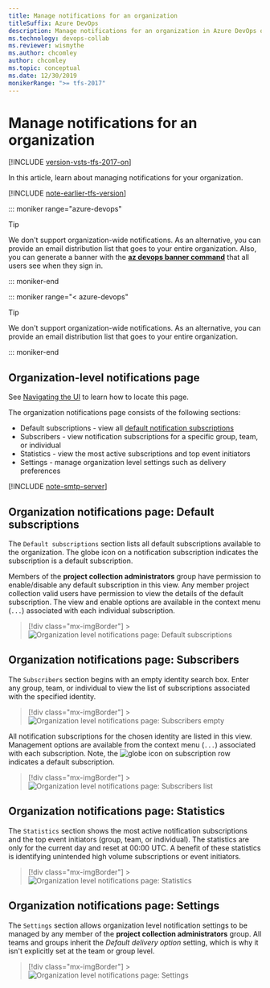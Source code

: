 ```yaml
---
title: Manage notifications for an organization
titleSuffix: Azure DevOps
description: Manage notifications for an organization in Azure DevOps or Team Foundation Server (TFS)
ms.technology: devops-collab
ms.reviewer: wismythe
ms.author: chcomley
author: chcomley
ms.topic: conceptual
ms.date: 12/30/2019
monikerRange: ">= tfs-2017"
---
```


# Manage notifications for an organization

[!INCLUDE [version-vsts-tfs-2017-on](../includes/version-tfs-2017-through-vsts.md)]

In this article, learn about managing notifications for your organization.

[!INCLUDE [note-earlier-tfs-version](includes/note-earlier-tfs-version.md)]

::: moniker range="azure-devops"

> [!TIP]
> We don't support organization-wide notifications. As an alternative, you can provide an email distribution list that goes to your entire organization. Also, you can generate a banner with the [**az devops banner command**](../organizations/settings/manage-banners.md) that all users see when they sign in.

::: moniker-end

::: moniker range="< azure-devops"

> [!TIP]
> We don't support organization-wide notifications. As an alternative, you can provide an email distribution list that goes to your entire organization.
>
> ::: moniker-end

## Organization-level notifications page

See [Navigating the UI](navigating-the-ui.md) to learn how to locate this page.

The organization notifications page consists of the following sections:

- Default subscriptions - view all [default notification subscriptions](./oob-built-in-notifications.md)
- Subscribers - view notification subscriptions for a specific group, team, or individual
- Statistics - view the most active subscriptions and top event initiators
- Settings - manage organization level settings such as delivery preferences

[!INCLUDE [note-smtp-server](includes/note-smtp-server.md)]

## Organization notifications page: Default subscriptions

The `Default subscriptions` section lists all default subscriptions available to the organization. The globe icon on a notification subscription indicates the subscription is a default subscription.

Members of the **project collection administrators** group have permission to enable/disable any default subscription in this view. Any member project collection valid users have permission to view the details of the default subscription. The view and enable options are available in the context menu (`...`) associated with each individual subscription.

> [!div class="mx-imgBorder"] > ![Organization level notifications page: Default subscriptions](media/view-organization-notification-default-subscriptions.png)

## Organization notifications page: Subscribers

The `Subscribers` section begins with an empty identity search box. Enter any group, team, or individual to view the list of subscriptions associated with the specified identity.

> [!div class="mx-imgBorder"] > ![Organization level notifications page: Subscribers empty](media/view-organization-notification-subscribers-empty.png)

All notification subscriptions for the chosen identity are listed in this view. Management options are available from the context menu (`...`) associated with each subscription. Note, the ![globe](media/oob-notification.png) icon on subscription row indicates a default subscription.

> [!div class="mx-imgBorder"] > ![Organization level notifications page: Subscribers list](media/view-organization-notification-subscribers.png)

## Organization notifications page: Statistics

The `Statistics` section shows the most active notification subscriptions and the top event initiators (group, team, or individual). The statistics are only for the current day and reset at 00:00 UTC. A benefit of these statistics is identifying unintended high volume subscriptions or event initiators.

> [!div class="mx-imgBorder"] > ![Organization level notifications page: Statistics](media/view-organization-notification-stats.png)

## Organization notifications page: Settings

The `Settings` section allows organization level notification settings to be managed by any member of the **project collection administrators** group. All teams and groups inherit the _Default delivery option_ setting, which is why it isn't explicitly set at the team or group level.

> [!div class="mx-imgBorder"] > ![Organization level notifications page: Settings](media/view-organization-notification-settings.png)
